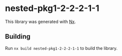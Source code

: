 # nested-pkg1-2-2-2-1-1

This library was generated with [Nx](https://nx.dev).

## Building

Run `nx build nested-pkg1-2-2-2-1-1` to build the library.

